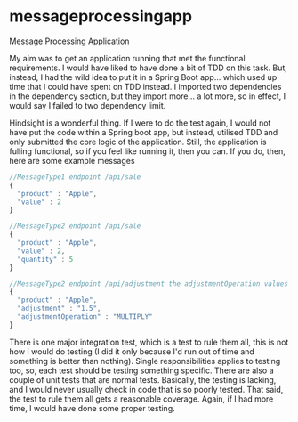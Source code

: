 # messageprocessingapp
Message Processing Application

My aim was to get an application running that met the functional requirements. I would have liked to have done a bit of TDD on this task. But, instead, I had the wild idea to put it in a Spring Boot app... which used up time that I could have spent on TDD instead. I imported two dependencies in the dependency section, but they import more... a lot more, so in effect, I would say I failed to two dependency limit.

Hindsight is a wonderful thing. If I were to do the test again, I would not have put the code within a Spring boot app, but instead, utilised TDD and only submitted the core logic of the application. Still, the application is fulling functional, so if you feel like running it, then you can. If you do, then, here are some example messages

```javascript
//MessageType1 endpoint /api/sale
{
  "product" : "Apple",
  "value" : 2
}

//MessageType2 endpoint /api/sale
{
  "product" : "Apple",
  "value" : 2,
  "quantity" : 5
}

//MessageType2 endpoint /api/adjustment the adjustmentOperation values are ADD, SUBTRACT, MULTIPLY
{
  "product" : "Apple",
  "adjustment" : "1.5",
  "adjustmentOperation" : "MULTIPLY"
}
```

There is one major integration test, which is a test to rule them all, this is not how I would do testing (I did it only because I'd run out of time and something is better than nothing). Single responsibilities applies to testing too, so, each test should be testing something specific. There are also a couple of unit tests that are normal tests. Basically, the testing is lacking, and I would never usually check in code that is so poorly tested. That said, the test to rule them all gets a reasonable coverage. Again, if I had more time, I would have done some proper testing.

